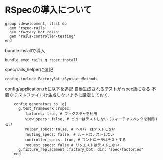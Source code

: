 # RSpecの導入について

```
group :development, :test do
  gem 'rspec-rails'
  gem 'factory_bot_rails'
  gem 'rails-controller-testing'
end
```

bundle installで導入

```
bundle exec rails g rspec:install
```

spec/rails_helperに追記
```
config.include FactoryBot::Syntax::Methods
```

config/application.rbに以下を追記
自動生成されるテストがrspec版になる
不要なテストファイルは生成しないように設定しておく。
```
    config.generators do |g|
      g.test_framework :rspec,
         fixtures: true, # フィクスチャを利用
         view_specs: false, # ビューはテストしない（フィーチャスペックを利用する。）
         helper_specs: false, # ヘルパーはテストしない
         routing_specs: false, # ルートはテストしない
         controller_specs: true, # コントローラはテストする
         request_specs: false # リクエストはテストしない
      g.fixture_replacement :factory_bot, dir: "spec/factories"
    end
```